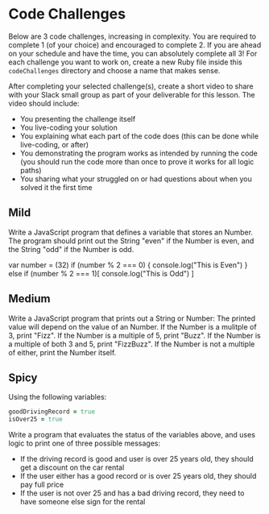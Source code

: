 # Code Challenges

Below are 3 code challenges, increasing in complexity. You are required to complete 1 (of your choice) and encouraged to complete 2. If you are ahead on your schedule and have the time, you can absolutely complete all 3! For each challenge you want to work on, create a new Ruby file inside this `codeChallenges` directory and choose a name that makes sense.

After completing your selected challenge(s), create a short video to share with your Slack small group as part of your deliverable for this lesson. The video should include:
- You presenting the challenge itself
- You live-coding your solution
- You explaining what each part of the code does (this can be done while live-coding, or after)
- You demonstrating the program works as intended by running the code (you should run the code more than once to prove it works for all logic paths)
- You sharing what your struggled on or had questions about when you solved it the first time

## Mild

Write a JavaScript program that defines a variable that stores an Number. The program should print out the String "even" if the Number is even, and the String "odd" if the Number is odd.

var number = (32)
if (number % 2 === 0) {
  console.log("This is Even")
}
else if (number % 2 === 1)[
console.log("This is Odd")
]



## Medium

Write a JavaScript program that prints out a String or Number: The printed value will depend on the value of an Number. If the Number is a mulitple of 3, print "Fizz". If the Number is a multiple of 5, print "Buzz". If the Number is a multiple of both 3 and 5, print "FizzBuzz". If the Number is not a multiple of either, print the Number itself.

## Spicy

Using the following variables:

```ruby
goodDrivingRecord = true
isOver25 = true
```

Write a program that evaluates the status of the variables above, and uses logic to print one of three possible messages:
- If the driving record is good and user is over 25 years old, they should get a discount on the car rental
- If the user either has a good record or is over 25 years old, they should pay full price
- If the user is not over 25 and has a bad driving record, they need to have someone else sign for the rental
